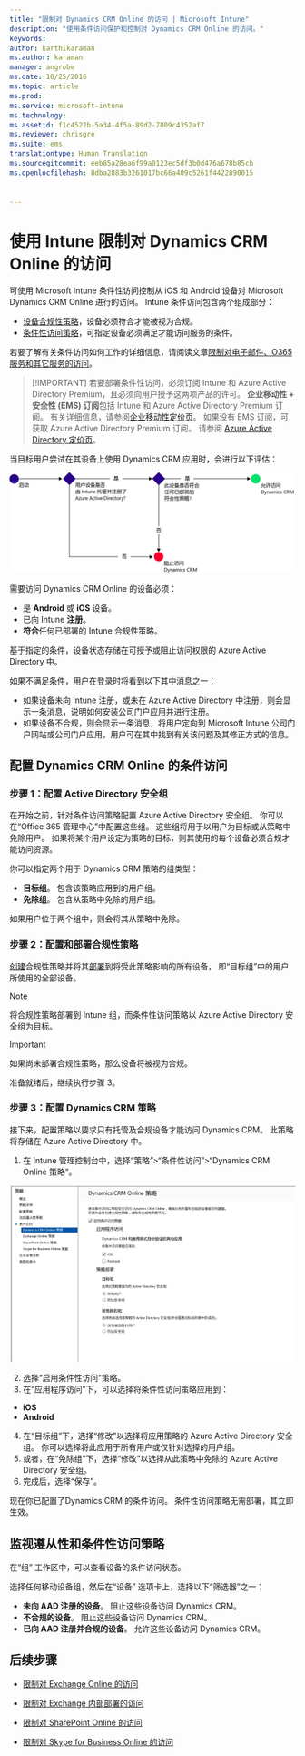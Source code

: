 ```yaml
---
title: "限制对 Dynamics CRM Online 的访问 | Microsoft Intune"
description: "使用条件访问保护和控制对 Dynamics CRM Online 的访问。"
keywords: 
author: karthikaraman
ms.author: karaman
manager: angrobe
ms.date: 10/25/2016
ms.topic: article
ms.prod: 
ms.service: microsoft-intune
ms.technology: 
ms.assetid: f1c4522b-5a34-4f5a-89d2-7809c4352af7
ms.reviewer: chrisgre
ms.suite: ems
translationtype: Human Translation
ms.sourcegitcommit: eeb85a28ea6f99a0123ec5df3b0d476a678b85cb
ms.openlocfilehash: 8dba2883b3261017bc66a409c5261f4422890015


---
```


# <a name="restrict-access-to-dynamics-crm-online-with-intune"></a>使用 Intune 限制对 Dynamics CRM Online 的访问
可使用 Microsoft Intune 条件性访问控制从 iOS 和 Android 设备对 Microsoft Dynamics CRM Online 进行的访问。  Intune 条件访问包含两个组成部分：
* [设备合规性策略](introduction-to-device-compliance-policies-in-microsoft-intune.md)，设备必须符合才能被视为合规。
* [条件性访问策略](restrict-access-to-email-and-o365-services-with-microsoft-intune.md)，可指定设备必须满足才能访问服务的条件。

若要了解有关条件访问如何工作的详细信息，请阅读文章[限制对电子邮件、O365 服务和其它服务的访问](restrict-access-to-email-and-o365-services-with-microsoft-intune.md)。

> [!IMPORTANT] 若要部署条件性访问，必须订阅 Intune 和 Azure Active Directory Premium，且必须向用户授予这两项产品的许可。 **企业移动性 + 安全性 (EMS) 订阅**包括 Intune 和 Azure Active Directory Premium 订阅。 有关详细信息，请参阅[企业移动性定价页](https://www.microsoft.com/en-us/cloud-platform/enterprise-mobility-pricing)。 如果没有 EMS 订阅，可获取 Azure Active Directory Premium 订阅。 请参阅 [Azure Active Directory 定价页](https://azure.microsoft.com/en-us/pricing/details/active-directory/)。

当目标用户尝试在其设备上使用 Dynamics CRM 应用时，会进行以下评估：

![图示显示了用于确定是允许还是阻止设备访问服务的决策点](../media/mdm-ca-dynamics-crm-flow-diagram.png)

需要访问 Dynamics CRM Online 的设备必须：
* 是 **Android** 或 **iOS** 设备。
* 已向 Intune **注册**。
* **符合**任何已部署的 Intune 合规性策略。

基于指定的条件，设备状态存储在可授予或阻止访问权限的 Azure Active Directory 中。

如果不满足条件，用户在登录时将看到以下其中消息之一：
* 如果设备未向 Intune 注册，或未在 Azure Active Directory 中注册，则会显示一条消息，说明如何安装公司门户应用并进行注册。
* 如果设备不合规，则会显示一条消息，将用户定向到 Microsoft Intune 公司门户网站或公司门户应用，用户可在其中找到有关该问题及其修正方式的信息。

## <a name="configure-conditional-access-for-dynamics-crm-online"></a>配置 Dynamics CRM Online 的条件访问  
### <a name="step-1-configure-active-directory-security-groups"></a>步骤 1：配置 Active Directory 安全组

在开始之前，针对条件访问策略配置 Azure Active Directory 安全组。 你可以在“Office 365 管理中心”中配置这些组。 这些组将用于以用户为目标或从策略中免除用户。 如果将某个用户设定为策略的目标，则其使用的每个设备必须合规才能访问资源。

你可以指定两个用于 Dynamics CRM 策略的组类型：
* **目标组**。 包含该策略应用到的用户组。
* **免除组**。 包含从策略中免除的用户组。

如果用户位于两个组中，则会将其从策略中免除。

### <a name="step-2-configure-and-deploy-a-compliance-policy"></a>步骤 2：配置和部署合规性策略
[创建](create-a-device-compliance-policy-in-microsoft-intune.md)合规性策略并将其[部署](deploy-and-monitor-a-device-compliance-policy-in-microsoft-intune.md)到将受此策略影响的所有设备， 即“目标组”中的用户所使用的全部设备。

> [!NOTE]
> 将合规性策略部署到 Intune 组，而条件性访问策略以 Azure Active Directory 安全组为目标。

> [!IMPORTANT]
> 如果尚未部署合规性策略，那么设备将被视为合规。

准备就绪后，继续执行步骤 3。
### <a name="step-3-configure-the-dynamics-crm-policy"></a>步骤 3：配置 Dynamics CRM 策略
接下来，配置策略以要求只有托管及合规设备才能访问 Dynamics CRM。 此策略将存储在 Azure Active Directory 中。

1.  在 Intune 管理控制台中，选择“策略”>“条件性访问”>“Dynamics CRM Online 策略”。

  ![Dynamics CRM Online 条件访问策略页面的屏幕截图](../media/mdm-ca-dynamics-crm-policy-configuration.png)

2.  选择“启用条件性访问”策略。
3.  在“应用程序访问”下，可以选择将条件性访问策略应用到：
  * **iOS**
  * **Android**
4.  在“目标组”下，选择“修改”以选择将应用策略的 Azure Active Directory 安全组。 你可以选择将此应用于所有用户或仅针对选择的用户组。
5.  或者，在“免除组”下，选择“修改”以选择从此策略中免除的 Azure Active Directory 安全组。
6.  完成后，选择“保存”。

现在你已配置了Dynamics CRM 的条件访问。 条件性访问策略无需部署，其立即生效。
##  <a name="monitor-the-compliance-and-conditional-access-policies"></a>监视遵从性和条件性访问策略

在“组”  工作区中，可以查看设备的条件访问状态。

选择任何移动设备组，然后在“设备” 选项卡上，选择以下“筛选器”之一：
* **未向 AAD 注册的设备**。 阻止这些设备访问 Dynamics CRM。
* **不合规的设备**。 阻止这些设备访问 Dynamics CRM。
* **已向 AAD 注册并合规的设备**。 允许这些设备访问 Dynamics CRM。

##  <a name="next-steps"></a>后续步骤
* [限制对 Exchange Online 的访问](restrict-access-to-exchange-online-with-microsoft-intune.md)

* [限制对 Exchange 内部部署的访问](restrict-access-to-exchange-onpremises-with-microsoft-intune.md)
* [限制对 SharePoint Online 的访问](restrict-access-to-sharepoint-online-with-microsoft-intune.md)

* [限制对 Skype for Business Online 的访问](restrict-access-to-skype-for-business-online-with-microsoft-intune.md)



<!--HONumber=Nov16_HO4-->


